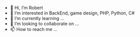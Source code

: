 - 👋 Hi, I’m Robert
- 👀 I’m interested in BackEnd, game design, PHP, Python, C#
- 🌱 I’m currently learning ...
- 💞️ I’m looking to collaborate on ...
- 📫 How to reach me ...

<!---
tiw516/tiw516 is a ✨ special ✨ repository because its `README.md` (this file) appears on your GitHub profile.
You can click the Preview link to take a look at your changes.
--->
